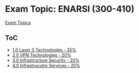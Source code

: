 # Exam Topic: ENARSI (300-410)

[Exam Topics][blueprint]

## ToC

* [1.0 Layer 3 Technologies - 35%](1.0-layer3-technologies/README.md)
* [2.0 VPN Technologies - 20%](2.0-vpn-technologies/README.md)
* [3.0 Infrastructure Security - 20%](3.0-infrastructure-security/README.md)
* [4.0 Infrastrucutre Services - 25%](4.0-infrastructure-services/README.md)

<!-- Links for ToC -->
[blueprint]: https://www.cisco.com/c/dam/en_us/training-events/le31/le46/cln/marketing/exam-topics/300-410-ENARSI.pdf

